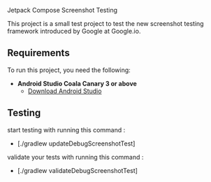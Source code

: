Jetpack Compose Screenshot Testing

This project is a small test project to test the new screenshot testing framework introduced by
Google at Google.io.

## Requirements

To run this project, you need the following:

- **Android Studio Coala Canary 3 or above**
    - [Download Android Studio](https://developer.android.com/studio)

## Testing

start testing with running this command :
- [./gradlew updateDebugScreenshotTest]

validate your tests with running this command :
- [./gradlew validateDebugScreenshotTest]
